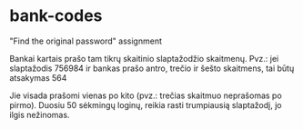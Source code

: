 # bank-codes
"Find the original password" assignment

Bankai kartais prašo tam tikrų skaitinio slaptažodžio skaitmenų. Pvz.: jei slaptažodis 756984 ir bankas prašo antro, trečio ir šešto skaitmens, tai būtų atsakymas 564

Jie visada prašomi vienas po kito (pvz.: trečias skaitmuo neprašomas po pirmo). Duosiu 50 sėkmingų loginų, reikia rasti trumpiausią slaptažodį, jo ilgis nežinomas.
